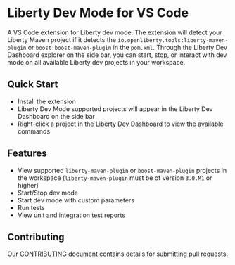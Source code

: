 # Liberty Dev Mode for VS Code
A VS Code extension for Liberty dev mode. The extension will detect your Liberty Maven project if it detects the `io.openliberty.tools:liberty-maven-plugin` or `boost:boost-maven-plugin` in the `pom.xml`. Through the Liberty Dev Dashboard explorer on the side bar, you can start, stop, or interact with dev mode on all available Liberty dev projects in your workspace.

## Quick Start
- Install the extension
- Liberty Dev Mode supported projects will appear in the Liberty Dev Dashboard on the side bar
- Right-click a project in the Liberty Dev Dashboard to view the available commands

## Features
- View supported `liberty-maven-plugin` or `boost-maven-plugin` projects in the workspace (`liberty-maven-plugin` must be of version `3.0.M1` or higher)
- Start/Stop dev mode
- Start dev mode with custom parameters
- Run tests
- View unit and integration test reports

## Contributing
Our [CONTRIBUTING](CONTRIBUTING.md) document contains details for submitting pull requests.
